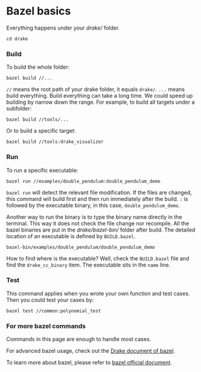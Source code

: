 # Bazel basics

Everything happens under your _drake/_ folder.

```text
cd drake
```

### Build

To build the whole folder:

```text
bazel build //...
```

`//` means the root path of your drake folder, it equals `drake/`. `...` means build everything. Build everything can take a long time. We could speed up building by narrow down the range. For example, to build all targets under a subfolder:

```text
bazel build //tools/...
```

Or to build a specific target:

```text
bazel build //tools:drake_visualizer
```

### Run

To run a specific executable:

```text
bazel run //examples/double_pendulum:double_pendulum_demo
```

`bazel run` will detect the relevant file modification. If the files are changed, this command will build first and then run immediately after the build. `:` is followed by the executable binary, in this case, `double_pendulum_demo`.

Another way to run the binary is to type the binary name directly in the terminal. This way it does not check the file change nor recompile. All the bazel binaries are put in the _drake/bazel-bin/_ folder after build. The detailed location of an executable is defined by `BUILD.bazel`.

```text
bazel-bin/examples/double_pendulum/double_pendulum_demo
```

How to find where is the executable? Well, check the `BUILD.bazel` file and find the `drake_cc_binary` item. The executable sits in the `name` line.

### Test

This command applies when you wrote your own function and test cases. Then you could test your cases by:

```text
bazel test //common:polynomial_test
```

### For more bazel commands

Commands in this page are enough to handle most cases. 

For advanced bazel usage, check out the [Drake document of bazel](https://drake.mit.edu/bazel.html#using-bazel). 

To learn more about bazel, please refer to [bazel official document](https://docs.bazel.build/versions/master/bazel-overview.html).



